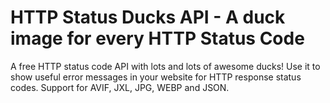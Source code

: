 # HTTP Status Ducks API - A duck image for every HTTP Status Code

A free HTTP status code API with lots and lots of awesome ducks! Use it to show useful error messages in your website for HTTP response status codes. Support for AVIF, JXL, JPG, WEBP and JSON.
